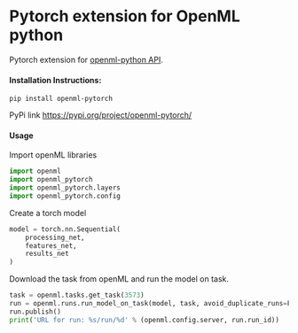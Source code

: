 # Pytorch extension for OpenML python

Pytorch extension for [openml-python API](https://github.com/openml/openml-python).

#### Installation Instructions:

`pip install openml-pytorch`

PyPi link https://pypi.org/project/openml-pytorch/

#### Usage
Import openML libraries
```python
import openml
import openml_pytorch
import openml_pytorch.layers
import openml_pytorch.config

```
Create a torch model
```python
model = torch.nn.Sequential(
    processing_net,
    features_net,
    results_net
)
```
Download the task from openML and run the model on task.
```python
task = openml.tasks.get_task(3573)
run = openml.runs.run_model_on_task(model, task, avoid_duplicate_runs=False)
run.publish()
print('URL for run: %s/run/%d' % (openml.config.server, run.run_id))
```
